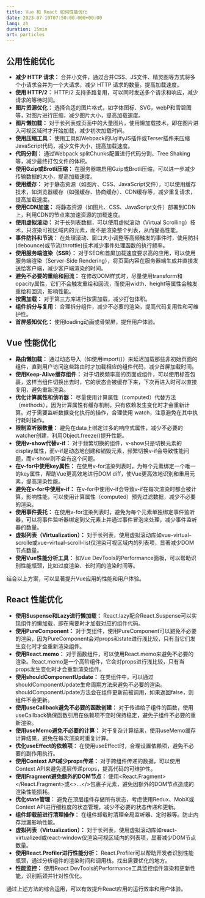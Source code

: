 ```yaml
---
title: Vue 和 React 如何性能优化
date: 2023-07-10T07:50:00.000+00:00
lang: zh
duration: 15min
art: particles
---
```


## 公用性能优化
- **减少 HTTP 请求：** 合并小文件，通过合并CSS、JS文件、精灵图等方式将多个小请求合并为一个大请求，减少 HTTP 请求的数量，提高加载速度。
- **使用 HTTP/2：** HTTP/2 支持多路复用，可以同时发送多个请求和响应，减少请求的等待时间。
- **图片资源优化：** 选择合适的图片格式，如字体图标、SVG，webP和雪碧图等，对图片进行压缩，减少图片大小，提高加载速度。
- **图片懒加载：** 对于长列表或页面中的大量图片，使用懒加载技术，即在图片进入可视区域时才开始加载，减少初次加载时间。
- **使用压缩工具：** 使用工具如Webpack的UglifyJS插件或Terser插件来压缩JavaScript代码，减少文件大小，提高加载速度。
- **代码分割：** 通过Webpack splitChunks配置进行代码分割、Tree Shaking等，减少最终打包文件的体积。
- **使用Gzip或Brotli压缩：** 在服务器端启用Gzip或Brotli压缩，可以进一步减少传输数据的大小，提高加载速度。
- **使用缓存：** 对于静态资源（如图片、CSS、JavaScript文件），可以使用缓存技术，如浏览器缓存（如强缓存、协商缓存）、CDN缓存等，减少重复请求，提高加载速度。
- **使用CDN加速：** 将静态资源（如图片、CSS、JavaScript文件）部署到CDN上，利用CDN的节点来加速资源的加载速度。
- **使用虚拟滚动：** 对于长列表数据，可以使用虚拟滚动（Virtual Scrolling）技术，只渲染可视区域内的元素，而不是渲染整个列表，从而提高性能。
- **事件防抖和节流：** 在处理滚动、窗口大小调整等高频触发的事件时，使用防抖(debounce)或节流(throttle)技术减少事件处理函数的执行频率。
- **使用服务端渲染（SSR）：** 对于SEO和首屏加载速度要求高的应用，可以使用服务端渲染（Server-Side Rendering），将页面内容在服务器端生成并直接发送给客户端，减少客户端渲染的时间。
- **避免不必要的重绘和回流：** 在修改DOM样式时，尽量使用transform和opacity属性，它们不会触发重绘和回流，而使用width、height等属性会触发重绘和回流，影响性能。
- **按需加载：** 对于第三方库进行按需加载，减少打包体积。
- **组件拆分与复用：** 合理拆分组件，减少不必要的渲染，提高代码复用性和可维护性。
- **首屏感知优化：** 使用loading动画或骨架屏，提升用户体验。

## Vue 性能优化
- **路由懒加载：** 通过动态导入（如使用import()）来延迟加载那些非初始页面的组件，直到用户访问这些路由时才加载相应的组件代码，减少首屏加载时间。
- **使用Keep-Alive缓存组件：** 对于切换频率高的页面或组件，可以使用标签包裹，这样当组件切换出去时，它的状态会被缓存下来，下次再进入时可以直接复用，避免重新渲染。
- **优化计算属性和侦听器：** 尽量使用计算属性（computed）代替方法（methods），因为计算属性有缓存机制，只有依赖发生变化时才会重新计算。对于需要监听数据变化执行的操作，合理使用 watch，注意避免在其中执行耗时操作。
- **限制监听器数量：** 避免在data上绑定过多的响应式属性，减少不必要的watcher创建，利用Object.freeze()提升性能。
- **使用v-show代替v-if：** 对于频繁切换的组件，v-show只是切换元素的display属性，而v-if是动态地创建和销毁元素，频繁切换v-if会导致性能问题，而v-show则不会有这个问题。
- **在v-for中使用key属性：** 在使用v-for渲染列表时，为每个元素绑定一个唯一的key属性，帮助Vue更高效地进行DOM diff，使Vue更高效地识别和重用元素，提高渲染性能。
- **避免在v-for中使用v-if：** 在v-for中使用v-if会导致v-if在每次渲染时都会被计算，影响性能，可以使用计算属性（computed）预先过滤数据，减少不必要的渲染。
- **使用事件委托：** 在使用v-for渲染列表时，避免为每个元素单独绑定事件监听器，可以将事件监听器绑定到父元素上并通过事件冒泡来处理，减少事件监听器的数量。
- **虚拟列表（Virtualization）：** 对于长列表，使用虚拟滚动库如vue-virtual-scrolle或vue-virtual-scroll-list仅渲染可视区域内的列表项，显著减少DOM节点数量。
- **使用Vue性能分析工具：** 如Vue DevTools的Performance面板，可以帮助识别性能瓶颈，比如过度渲染、长时间的渲染时间等。

结合以上方案，可以显著提升Vue应用的性能和用户体验。

## React 性能优化
- **使用Suspense和Lazy进行懒加载：** React.lazy配合React.Suspense可以实现组件的懒加载，即在需要时才加载对应的组件代码。
- **使用PureComponent：** 对于类组件，使用PureComponent可以避免不必要的渲染，因为PureComponent会对props和state进行浅比较，只有当它们发生变化时才会重新渲染组件。
- **使用React.memo：** 对于函数组件，可以使用React.memo来避免不必要的渲染。React.memo是一个高阶组件，它会对props进行浅比较，只有当props发生变化时才会重新渲染组件。
- **使用shouldComponentUpdate：** 在类组件中，可以通过shouldComponentUpdate生命周期方法来避免不必要的渲染。shouldComponentUpdate方法会在组件更新前被调用，如果返回false，则组件不会更新。
- **使用useCallback避免不必要的函数创建：** 对于传递给子组件的函数，使用useCallback确保函数引用在依赖项不变时保持稳定，避免子组件不必要的重新渲染。
- **使用useMemo避免不必要的计算：** 对于复杂计算结果，使用useMemo缓存计算结果，避免在每次渲染时重复计算。
- **优化useEffect的依赖项：** 在使用useEffect时，合理设置依赖项，避免不必要的副作用执行。
- **使用Context API减少props传递：** 对于跨组件传递的数据，可以使用Context API来避免逐层传递props，提高代码的可维护性。
- **使用Fragment避免额外的DOM节点：** 使用<React.Fragment></React.Fragment>或<>...</>包裹子元素，避免因额外的DOM节点造成的渲染性能损耗。
- **优化state管理：** 避免在顶层组件存储所有状态，考虑使用Redux、MobX或Context API进行细粒度的状态管理，减少不必要的状态传递和更新。
- **组件卸载前进行清理操作：** 在组件卸载时清理全局监听器、定时器等。防止内存泄漏影响性能。
- **虚拟列表（Virtualization）：** 对于长列表，使用虚拟滚动库如react-virtualized或react-window仅渲染可视区域内的列表项，显著减少DOM节点数量。
- **使用React.Profiler进行性能分析：** React.Profiler可以帮助开发者识别性能瓶颈，通过分析组件的渲染时间和调用栈，找出需要优化的地方。
- **性能监控：** 使用React DevTools的Performance工具监控组件渲染和更新性能，识别瓶颈并针对性优化。

通过上述方法的综合运用，可以有效提升React应用的运行效率和用户体验。

